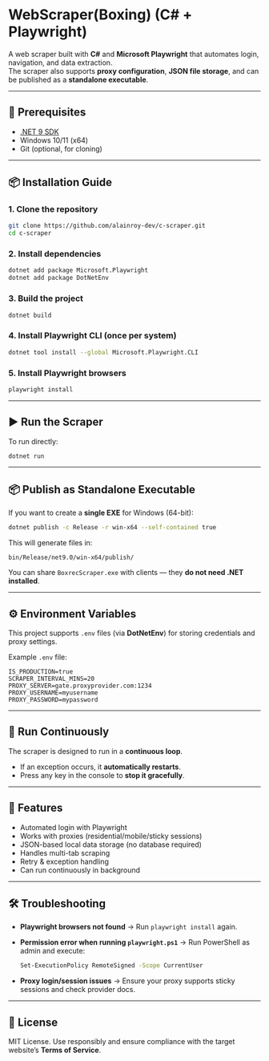 # WebScraper(Boxing) (C# + Playwright)

A web scraper built with **C#** and **Microsoft Playwright** that automates login, navigation, and data extraction.  
The scraper also supports **proxy configuration**, **JSON file storage**, and can be published as a **standalone executable**.

---

## 🚀 Prerequisites

- [.NET 9 SDK](https://dotnet.microsoft.com/en-us/download)
- Windows 10/11 (x64)  
- Git (optional, for cloning)

---

## 📦 Installation Guide

### 1. Clone the repository
```sh
git clone https://github.com/alainroy-dev/c-scraper.git
cd c-scraper
```

### 2. Install dependencies

```sh
dotnet add package Microsoft.Playwright
dotnet add package DotNetEnv
```

### 3. Build the project

```sh
dotnet build
```

### 4. Install Playwright CLI (once per system)

```sh
dotnet tool install --global Microsoft.Playwright.CLI
```

### 5. Install Playwright browsers

```sh
playwright install
```

---

## ▶️ Run the Scraper

To run directly:

```sh
dotnet run
```

---

## 📦 Publish as Standalone Executable

If you want to create a **single EXE** for Windows (64-bit):

```sh
dotnet publish -c Release -r win-x64 --self-contained true
```

This will generate files in:

```
bin/Release/net9.0/win-x64/publish/
```

You can share `BoxrecScraper.exe` with clients — they **do not need .NET installed**.

---

## ⚙️ Environment Variables

This project supports `.env` files (via **DotNetEnv**) for storing credentials and proxy settings.

Example `.env` file:

```
IS_PRODUCTION=true
SCRAPER_INTERVAL_MINS=20
PROXY_SERVER=gate.proxyprovider.com:1234
PROXY_USERNAME=myusername
PROXY_PASSWORD=mypassword

```

---

## 🔁 Run Continuously

The scraper is designed to run in a **continuous loop**.

* If an exception occurs, it **automatically restarts**.
* Press any key in the console to **stop it gracefully**.

---

## 🔑 Features

* Automated login with Playwright
* Works with proxies (residential/mobile/sticky sessions)
* JSON-based local data storage (no database required)
* Handles multi-tab scraping
* Retry & exception handling
* Can run continuously in background

---

## 🛠 Troubleshooting

* **Playwright browsers not found** → Run `playwright install` again.
* **Permission error when running `playwright.ps1`** → Run PowerShell as admin and execute:

  ```sh
  Set-ExecutionPolicy RemoteSigned -Scope CurrentUser
  ```
* **Proxy login/session issues** → Ensure your proxy supports sticky sessions and check provider docs.

---

## 📄 License

MIT License.
Use responsibly and ensure compliance with the target website’s **Terms of Service**.
